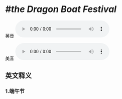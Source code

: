 # ***\#the Dragon Boat Festival*** 
英音
<audio src="./media/the Dragon Boat Festival1_AAC.aac" controls="controls"></audio>

美音
<audio src="./media/the Dragon Boat Festival2_AAC.aac" controls="controls"></audio>



  

英文释义
---
### 1.**端午节**  


